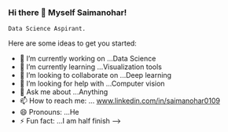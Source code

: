 ### Hi there 👋 Myself Saimanohar!
    Data Science Aspirant.


Here are some ideas to get you started:

- 🔭 I’m currently working on ...Data Science
- 🌱 I’m currently learning ...Visualization tools
- 👯 I’m looking to collaborate on ...Deep learning
- 🤔 I’m looking for help with ...Computer vision
- 💬 Ask me about ...Anything
- 📫 How to reach me: ... www.linkedin.com/in/saimanohar0109
- 😄 Pronouns: ...He
- ⚡ Fun fact: ...I am half finish
-->
